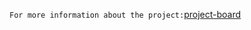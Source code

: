 `For more information about the project:`[project-board](https://miro.com/app/board/uXjVPtAPbwY=/?share_link_id=532216942520) 